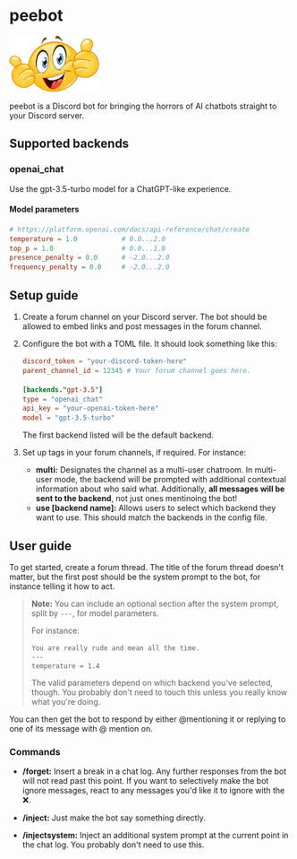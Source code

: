 # peebot

<img src="peebot.png" height="100" alt="peebot">

peebot is a Discord bot for bringing the horrors of AI chatbots straight to your Discord server.

## Supported backends

### openai_chat

Use the gpt-3.5-turbo model for a ChatGPT-like experience.

#### Model parameters

```toml
# https://platform.openai.com/docs/api-reference/chat/create
temperature = 1.0           # 0.0...2.0
top_p = 1.0                 # 0.0...1.0
presence_penalty = 0.0      # -2.0...2.0
frequency_penalty = 0.0     # -2.0...2.0
```

## Setup guide

1. Create a forum channel on your Discord server. The bot should be allowed to embed links and post messages in the forum channel.

1. Configure the bot with a TOML file. It should look something like this:

    ```toml
    discord_token = "your-discord-token-here"
    parent_channel_id = 12345 # Your forum channel goes here.

    [backends."gpt-3.5"]
    type = "openai_chat"
    api_key = "your-openai-token-here"
    model = "gpt-3.5-turbo"
    ```

    The first backend listed will be the default backend.

1. Set up tags in your forum channels, if required. For instance:

    - **multi:** Designates the channel as a multi-user chatroom. In multi-user mode, the backend will be prompted with additional contextual information about who said what. Additionally, **all messages will be sent to the backend**, not just ones mentinoing the bot!
    - **use [backend name]:** Allows users to select which backend they want to use. This should match the backends in the config file.

## User guide

To get started, create a forum thread. The title of the forum thread doesn't matter, but the first post should be the system prompt to the bot, for instance telling it how to act.

> **Note:** You can include an optional section after the system prompt, split by `---`, for model parameters.
>
> For instance:
>
> ```
> You are really rude and mean all the time.
> ---
> temperature = 1.4
> ```
>
> The valid parameters depend on which backend you've selected, though. You probably don't need to touch this unless you really know what you're doing.

You can then get the bot to respond by either @mentioning it or replying to one of its message with @ mention on.

### Commands

-   **/forget:** Insert a break in a chat log. Any further responses from the bot will not read past this point. If you want to selectively make the bot ignore messages, react to any messages you'd like it to ignore with the ❌.

-   **/inject:** Just make the bot say something directly.

-   **/injectsystem:** Inject an additional system prompt at the current point in the chat log. You probably don't need to use this.
